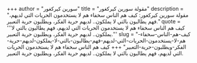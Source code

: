 +++
author = "سورين كيركغور"
title = "مقولة سورين كيركغور"
description = "مقولة سورين كيركغور: كيف هم الناس سخفاء هم لا يستخدمون الحريات التي لديهم، فهم يطالبون بالتي لا يملكون.. لديهم حرية الفكر، ويطلبون حرية التعبير."
quote = '''كيف هم الناس سخفاء هم لا يستخدمون الحريات التي لديهم، فهم يطالبون بالتي لا يملكون.. لديهم حرية الفكر، ويطلبون حرية التعبير.''' 
slug = "كيف-هم-الناس-سخفاء-هم-لا-يستخدمون-الحريات-التي-لديهم-فهم-يطالبون-بالتي-لا-يملكون-لديهم-حرية-الفكر-ويطلبون-حرية-التعبير"
+++
كيف هم الناس سخفاء هم لا يستخدمون الحريات التي لديهم، فهم يطالبون بالتي لا يملكون.. لديهم حرية الفكر، ويطلبون حرية التعبير.
